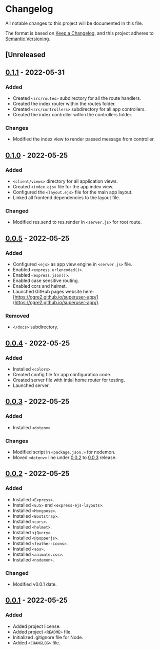 # Changelog

All notable changes to this project will be documented in this file.

The format is based on [Keep a Changelog](https://keepachangelog.com/en/1.0.0/),
and this project adheres to [Semantic Versioning](https://semver.org/spec/v2.0.0.html).

## [Unreleased

## [0.1.1] - 2022-05-31

### Added

- Created `<src/routes>` subdirectory for all the route handlers.
- Created the index router within the routes folder.
- Created `<src/controllers>` subdirectory for all app controllers.
- Created the index controller within the controllers folder.

### Changes

- Modified the index view to render passed message from controller.

## [0.1.0] - 2022-05-25

### Added

- `<client/views>` directory for all application views.  
- Created `<index.ejs>` file for the app index view.
- Configured the `<layout.ejs>` file for the main app layout.
- Linked all frontend dependencies to the layout file.

### Changed

- Modified res.send to res.render in `<server.js>` for root route.

## [0.0.5] - 2022-05-25

### Added

- Configured `<ejs>` as app view engine in `<server.js>` file.
- Enabled `<express.urlencoded()>`.
- Enabled `<express.json()>`.
- Enabled case sensitive routing.
- Enabled cors and helmet.
- Launched GitHub pages website here: [https://ogre2.github.io/superuser-app/](https://ogre2.github.io/superuser-app/). 

### Removed

- `</docs>` subdirectory.  

## [0.0.4] - 2022-05-25

### Added

- Installed `<colors>`.
- Created config file for app configuration code.
- Created server file with intial home router for testing.
- Launched server.

## [0.0.3] - 2022-05-25

### Added

- Installed `<dotenv>`.

### Changes

- Modified script in `<package.json.>` for nodemon.
- Moved `<dotenv>` line under [0.0.2] to [0.0.3] release.

## [0.0.2] - 2022-05-25

### Added

- Installed `<Express>`.
- Installed `<EJS>` and `<express-ejs-layouts>`.
- Installed `<Mongoose>`.
- Installed `<Bootstrap>`.
- Installed `<cors>`.
- Installed `<helmet>`.
- Installed `<jQuery>`.
- Installed `<@popperjs>`.
- Installed `<feather-icons>`.
- Installed `<aos>`.
- Installed `<animate.css>`.
- Installed `<nodemon>`.

### Changed

- Modified v0.0.1 date.

## [0.0.1] - 2022-05-25

### Added

- Added project license.
- Added project `<README>` file.
- Initialized .gitignore file for Node.
- Added `<CHANGLOG>` file.

[Unreleased]: https://github.com/ogre2/superuser-app/compare/v0.0.1...HEAD
[0.1.1]: https://github.com/ogre2/superuser-app/compare/v0.1.0...v0.1.1
[0.1.0]: https://github.com/ogre2/superuser-app/compare/v0.0.5...v0.1.0
[0.0.5]: https://github.com/ogre2/superuser-app/compare/v0.0.4...v0.0.5
[0.0.4]: https://github.com/ogre2/superuser-app/compare/v0.0.3...v0.0.4
[0.0.3]: https://github.com/ogre2/superuser-app/compare/v0.0.2...v0.0.3
[0.0.2]: https://github.com/ogre2/superuser-app/compare/v0.0.1...v0.0.2
[0.0.1]: https://github.com/ogre2/superuser-app/releases/tag/v0.0.1
